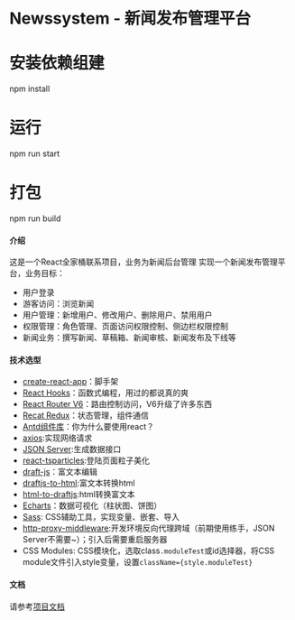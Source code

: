 # Newssystem - 新闻发布管理平台

# 安装依赖组建
npm install

# 运行
npm run start

# 打包
npm run build

#### 介绍
这是一个React全家桶联系项目，业务为新闻后台管理
实现一个新闻发布管理平台，业务目标：
* 用户登录
* 游客访问：浏览新闻
* 用户管理：新增用户、修改用户、删除用户、禁用用户
* 权限管理：角色管理、页面访问权限控制、侧边栏权限控制
* 新闻业务：撰写新闻、草稿箱、新闻审核、新闻发布及下线等

#### 技术选型
* [create-react-app](https://www.html.cn/create-react-app/docs/proxying-api-requests-in-development/)：脚手架
* [React Hooks](https://zh-hans.reactjs.org/docs/hooks-reference.html#usestate)：函数式编程，用过的都说真的爽
* [React Router V6](https://reactrouterdotcom.fly.dev/docs/en/v6/upgrading/v5#remove-redirects-inside-switch)：路由控制访问，V6升级了许多东西
* [Recat Redux](https://cn.redux.js.org/tutorials/essentials/part-1-overview-concepts/)：状态管理，组件通信
* [Antd组件库](https://ant.design/components/overview-cn/)：你为什么要使用react？
* [axios](https://www.axios-http.cn/docs/intro):实现网络请求
* [JSON Server](https://www.npmjs.com/package/json-server):生成数据接口
* [react-tsparticles](https://www.npmjs.com/package/react-tsparticles):登陆页面粒子美化
* [draft-js](https://draftjs.org/docs/quickstart-rich-styling)：富文本编辑
* [draftjs-to-html]():富文本转换html
* [html-to-draftjs]():html转换富文本
* [Echarts](https://echarts.apache.org/handbook/zh/get-started/)：数据可视化（柱状图、饼图）
* [Sass](https://www.sass.hk/docs/): CSS辅助工具，实现变量、嵌套、导入
* [http-proxy-middleware](https://create-react-app.dev/docs/proxying-api-requests-in-development#configuring-the-proxy-manually):开发环境反向代理跨域（前期使用练手，JSON Server不需要~）；引入后需要重启服务器
* CSS Modules: CSS模块化，选取class```.moduleTest```或id选择器，将CSS module文件引入style变量，设置```className={style.moduleTest}```

#### 文档
请参考[项目文档](https://www.cnblogs.com/shixiu/p/15983351.html)

